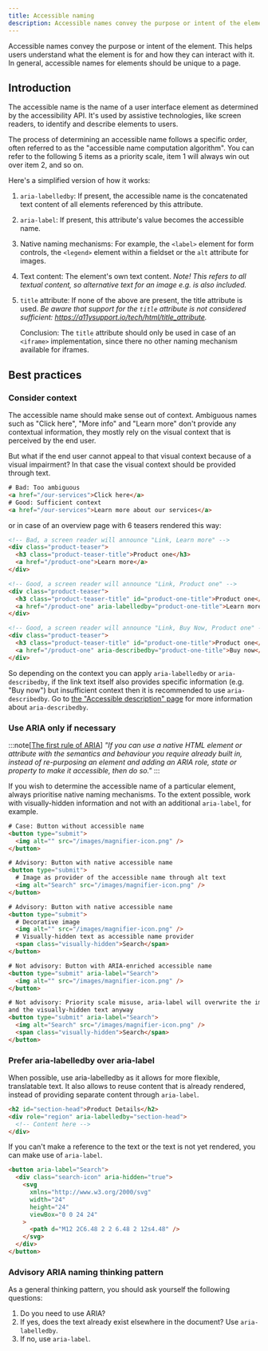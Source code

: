 ```yaml
---
title: Accessible naming
description: Accessible names convey the purpose or intent of the element.
---
```


Accessible names convey the purpose or intent of the element. This helps users understand what the element is for and how they can interact with it. In general, accessible names for elements should be unique to a page.

## Introduction

The accessible name is the name of a user interface element as determined by the accessibility API.
It's used by assistive technologies, like screen readers, to identify and describe elements to users.

The process of determining an accessible name follows a specific order, often referred to as the "accessible name
computation algorithm". You can refer to the following 5 items as a priority scale, item 1 will always win out over item
2, and so on.

Here's a simplified version of how it works:

1. `aria-labelledby`: If present, the accessible name is the concatenated text content of all elements referenced by this attribute.
2. `aria-label`: If present, this attribute's value becomes the accessible name.
3. Native naming mechanisms: For example, the `<label>` element for form controls, the `<legend>` element within a fieldset or the `alt` attribute for images.
4. Text content: The element's own text content. _Note! This refers to all textual content, so alternative text for an
   image e.g. is also included._
5. `title` attribute: If none of the above are present, the title attribute is used. _Be aware that support for the
   `title` attribute is not considered sufficient: <https://a11ysupport.io/tech/html/title_attribute>._

   Conclusion: The
   `title` attribute should only be used in case of an `<iframe>` implementation, since there no other naming mechanism
   available for iframes.

## Best practices

### Consider context

The accessible name should make sense out of context. Ambiguous names such as "Click here", "More info" and "Learn more" don't provide any contextual information, they mostly rely on the visual context that is perceived by the end user.

But what if the end user cannot appeal to that visual context because of a visual impairment? In that case the visual
context should be provided through text.

```html
# Bad: Too ambiguous
<a href="/our-services">Click here</a>
# Good: Sufficient context
<a href="/our-services">Learn more about our services</a>
```

or in case of an overview page with 6 teasers rendered this way:

```html
<!-- Bad, a screen reader will announce "Link, Learn more" -->
<div class="product-teaser">
  <h3 class="product-teaser-title">Product one</h3>
  <a href="/product-one">Learn more</a>
</div>

<!-- Good, a screen reader will announce "Link, Product one" -->
<div class="product-teaser">
  <h3 class="product-teaser-title" id="product-one-title">Product one</h3>
  <a href="/product-one" aria-labelledby="product-one-title">Learn more</a>
</div>

<!-- Good, a screen reader will announce "Link, Buy Now, Product one" -->
<div class="product-teaser">
  <h3 class="product-teaser-title" id="product-one-title">Product one</h3>
  <a href="/product-one" aria-describedby="product-one-title">Buy now</a>
</div>
```

So depending on the context you can apply `aria-labelledby` or `aria-describedby`, if the link text itself also provides
specific information (e.g. "Buy now") but insufficient context then it is recommended to use `aria-describedby`. Go to [the
"Accessible description" page](/a11y-docs/1-introduction/6-accessible-description/) for more information about `aria-describedby`.

### Use ARIA only if necessary

:::note[[The first rule of ARIA](https://www.w3.org/TR/using-aria/#rule1)]
_"If you can use a native HTML element or attribute with the semantics and behaviour you require already built in, instead of re-purposing an element and adding an ARIA role, state or property to make it accessible, then do so."_
:::

If you wish to determine the accessible name of a particular element, always prioritise native naming mechanisms. To the
extent possible, work with visually-hidden information and not with an additional `aria-label`, for example.

```html
# Case: Button without accessible name
<button type="submit">
  <img alt="" src="/images/magnifier-icon.png" />
</button>

# Advisory: Button with native accessible name
<button type="submit">
  # Image as provider of the accessible name through alt text
  <img alt="Search" src="/images/magnifier-icon.png" />
</button>

# Advisory: Button with native accessible name
<button type="submit">
  # Decorative image
  <img alt="" src="/images/magnifier-icon.png" />
  # Visually-hidden text as accessible name provider
  <span class="visually-hidden">Search</span>
</button>

# Not advisory: Button with ARIA-enriched accessible name
<button type="submit" aria-label="Search">
  <img alt="" src="/images/magnifier-icon.png" />
</button>

# Not advisory: Priority scale misuse, aria-label will overwrite the image alt
and the visually-hidden text anyway
<button type="submit" aria-label="Search">
  <img alt="Search" src="/images/magnifier-icon.png" />
  <span class="visually-hidden">Search</span>
</button>
```

### Prefer aria-labelledby over aria-label

When possible, use aria-labelledby as it allows for more flexible, translatable text.
It also allows to reuse content that is already rendered, instead of providing separate content through `aria-label`.

```html
<h2 id="section-head">Product Details</h2>
<div role="region" aria-labelledby="section-head">
  <!-- Content here -->
</div>
```

If you can't make a reference to the text or the text is not yet rendered, you can make use of `aria-label`.

```html
<button aria-label="Search">
  <div class="search-icon" aria-hidden="true">
    <svg
      xmlns="http://www.w3.org/2000/svg"
      width="24"
      height="24"
      viewBox="0 0 24 24"
    >
      <path d="M12 2C6.48 2 2 6.48 2 12s4.48" />
    </svg>
  </div>
</button>
```

### Advisory ARIA naming thinking pattern

As a general thinking pattern, you should ask yourself the following questions:

1. Do you need to use ARIA?
2. If yes, does the text already exist elsewhere in the document? Use `aria-labelledby`.
3. If no, use `aria-label`.

